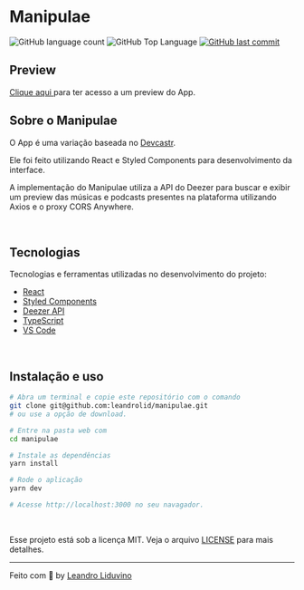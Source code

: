 # Manipulae

<p>
  
  <img alt="GitHub language count" src="https://img.shields.io/github/languages/count/leandrolid/manipulae?color=6E40C9&style=flat-square">
  <img alt="GitHub Top Language" src="https://img.shields.io/github/languages/top/leandrolid/manipulae?color=6E40C9&style=flat-square">
  <a href="https://github.com/leandrolid/manipulae/commits/master">
    <img alt="GitHub last commit" src="https://img.shields.io/github/last-commit/leandrolid/manipulae?color=6E40C9&style=flat-square">
  </a>
</p>

## Preview

<a title="Devcastr" href="https://manipulae.vercel.app/" >Clique aqui </a> para ter acesso a um  preview do App. <br>

## Sobre o Manipulae

O App é uma variação baseada no <a title="Devcastr" href="https://github.com/leandrolid/devcastr" >Devcastr</a>.

Ele foi feito utilizando React e Styled Components para desenvolvimento da interface.

A implementação do Manipulae utiliza a API do Deezer para buscar e exibir um preview das músicas e podcasts presentes na plataforma utilizando Axios e o proxy CORS Anywhere.

<br>

<p align="center">
</p>

## Tecnologias

Tecnologias e ferramentas utilizadas no desenvolvimento do projeto:

- [React](https://reactjs.org/)
- [Styled Components](https://styled-components.com/)
- [Deezer API](https://developers.deezer.com/api)
- [TypeScript](https://www.typescriptlang.org/)
- [VS Code](https://code.visualstudio.com/)

<br>

## Instalação e uso

```bash
# Abra um terminal e copie este repositório com o comando
git clone git@github.com:leandrolid/manipulae.git
# ou use a opção de download.

# Entre na pasta web com 
cd manipulae

# Instale as dependências
yarn install

# Rode o aplicação
yarn dev

# Acesse http://localhost:3000 no seu navagador.
```

<br>

Esse projeto está sob a licença MIT. Veja o arquivo [LICENSE](/LICENSE) para mais detalhes.

---

Feito com :purple_heart: by [Leandro Liduvino](https://github.com/leandrolid)